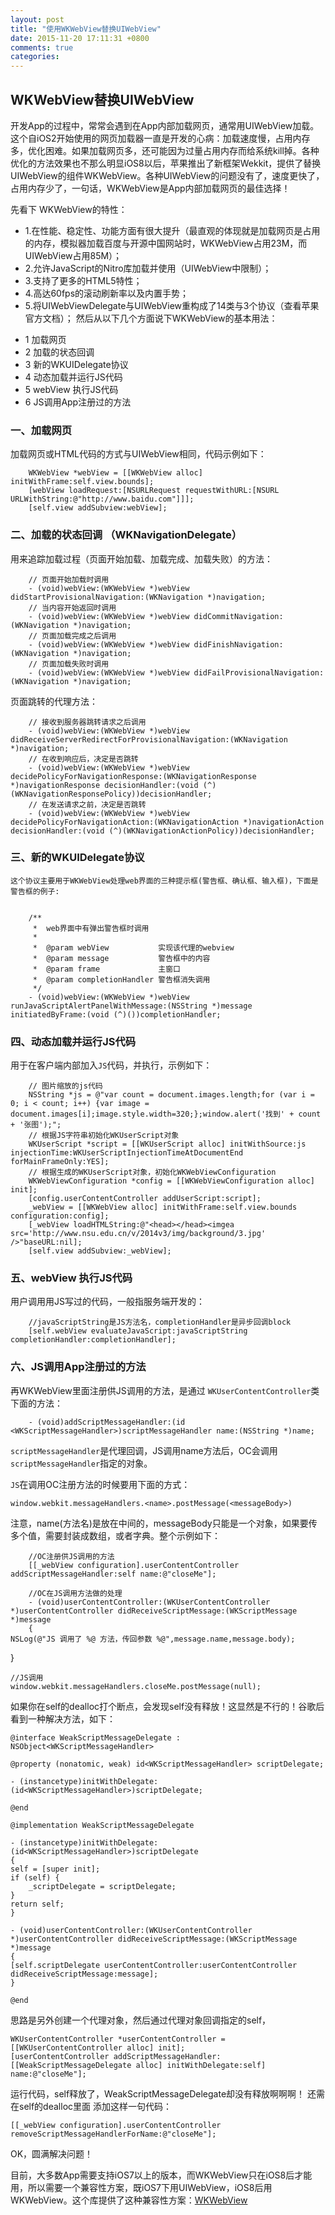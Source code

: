 ```yaml
---
layout: post
title: "使用WKWebView替换UIWebView"
date: 2015-11-20 17:11:31 +0800
comments: true
categories: 
---
```


## WKWebView替换UIWebView
 开发App的过程中，常常会遇到在App内部加载网页，通常用UIWebView加载。这个自iOS2开始使用的网页加载器一直是开发的心病：加载速度慢，占用内存多，优化困难。如果加载网页多，还可能因为过量占用内存而给系统kill掉。各种优化的方法效果也不那么明显iOS8以后，苹果推出了新框架Wekkit，提供了替换UIWebView的组件WKWebView。各种UIWebView的问题没有了，速度更快了，占用内存少了，一句话，WKWebView是App内部加载网页的最佳选择！

<!--more-->
 
先看下 WKWebView的特性：

* 1.在性能、稳定性、功能方面有很大提升（最直观的体现就是加载网页是占用的内存，模拟器加载百度与开源中国网站时，WKWebView占用23M，而UIWebView占用85M）；
* 2.允许JavaScript的Nitro库加载并使用（UIWebView中限制）；
* 3.支持了更多的HTML5特性；
* 4.高达60fps的滚动刷新率以及内置手势；
* 5.将UIWebViewDelegate与UIWebView重构成了14类与3个协议（查看苹果官方文档）；
然后从以下几个方面说下WKWebView的基本用法：

- 1 加载网页
- 2 加载的状态回调
- 3 新的WKUIDelegate协议
- 4 动态加载并运行JS代码
- 5 webView 执行JS代码
- 6 JS调用App注册过的方法
### 一、加载网页
加载网页或HTML代码的方式与UIWebView相同，代码示例如下：


		WKWebView *webView = [[WKWebView alloc] initWithFrame:self.view.bounds];
		[webView loadRequest:[NSURLRequest requestWithURL:[NSURL URLWithString:@"http://www.baidu.com"]]];
		[self.view addSubview:webView];
### 二、加载的状态回调 （WKNavigationDelegate）
用来追踪加载过程（页面开始加载、加载完成、加载失败）的方法：

		// 页面开始加载时调用
		- (void)webView:(WKWebView *)webView didStartProvisionalNavigation:(WKNavigation *)navigation;
		// 当内容开始返回时调用
		- (void)webView:(WKWebView *)webView didCommitNavigation:(WKNavigation *)navigation;
		// 页面加载完成之后调用
		- (void)webView:(WKWebView *)webView didFinishNavigation:(WKNavigation *)navigation;
		// 页面加载失败时调用
		- (void)webView:(WKWebView *)webView didFailProvisionalNavigation:(WKNavigation *)navigation;
页面跳转的代理方法：

		// 接收到服务器跳转请求之后调用
		- (void)webView:(WKWebView *)webView didReceiveServerRedirectForProvisionalNavigation:(WKNavigation *)navigation;
		// 在收到响应后，决定是否跳转
		- (void)webView:(WKWebView *)webView decidePolicyForNavigationResponse:(WKNavigationResponse *)navigationResponse decisionHandler:(void (^)(WKNavigationResponsePolicy))decisionHandler;
		// 在发送请求之前，决定是否跳转
		- (void)webView:(WKWebView *)webView decidePolicyForNavigationAction:(WKNavigationAction *)navigationAction decisionHandler:(void (^)(WKNavigationActionPolicy))decisionHandler;
### 三、新的WKUIDelegate协议
	这个协议主要用于WKWebView处理web界面的三种提示框(警告框、确认框、输入框)，下面是警告框的例子:


		/**
		 *  web界面中有弹出警告框时调用
		 *
		 *  @param webView           实现该代理的webview
		 *  @param message           警告框中的内容
		 *  @param frame             主窗口
		 *  @param completionHandler 警告框消失调用
		 */
		- (void)webView:(WKWebView *)webView runJavaScriptAlertPanelWithMessage:(NSString *)message initiatedByFrame:(void (^)())completionHandler;
### 四、动态加载并运行JS代码
用于在客户端内部加入`JS`代码，并执行，示例如下：

		// 图片缩放的js代码
		NSString *js = @"var count = document.images.length;for (var i = 0; i < count; i++) {var image = document.images[i];image.style.width=320;};window.alert('找到' + count + '张图');";
		// 根据JS字符串初始化WKUserScript对象
		WKUserScript *script = [[WKUserScript alloc] initWithSource:js injectionTime:WKUserScriptInjectionTimeAtDocumentEnd forMainFrameOnly:YES];
		// 根据生成的WKUserScript对象，初始化WKWebViewConfiguration
		WKWebViewConfiguration *config = [[WKWebViewConfiguration alloc] init];
		[config.userContentController addUserScript:script];
		_webView = [[WKWebView alloc] initWithFrame:self.view.bounds configuration:config];
		[_webView loadHTMLString:@"<head></head><imgea src='http://www.nsu.edu.cn/v/2014v3/img/background/3.jpg' />"baseURL:nil];
		[self.view addSubview:_webView];
### 五、webView 执行JS代码
用户调用用JS写过的代码，一般指服务端开发的：

		//javaScriptString是JS方法名，completionHandler是异步回调block
		[self.webView evaluateJavaScript:javaScriptString completionHandler:completionHandler];
### 六、JS调用App注册过的方法
再WKWebView里面注册供JS调用的方法，是通过	`WKUserContentController`类下面的方法：

		- (void)addScriptMessageHandler:(id 	<WKScriptMessageHandler>)scriptMessageHandler name:(NSString *)name;
`scriptMessageHandler`是代理回调，JS调用name方法后，OC会调用`scriptMessageHandler`指定的对象。

`JS`在调用OC注册方法的时候要用下面的方式：

	window.webkit.messageHandlers.<name>.postMessage(<messageBody>)
注意，name(方法名)是放在中间的，messageBody只能是一个对象，如果要传多个值，需要封装成数组，或者字典。整个示例如下：

		//OC注册供JS调用的方法
		[[_webView configuration].userContentController addScriptMessageHandler:self name:@"closeMe"];

		//OC在JS调用方法做的处理
		- (void)userContentController:(WKUserContentController *)userContentController didReceiveScriptMessage:(WKScriptMessage *)message
		{
    NSLog(@"JS 调用了 %@ 方法，传回参数 %@",message.name,message.body);
}

	//JS调用
    window.webkit.messageHandlers.closeMe.postMessage(null);
如果你在self的dealloc打个断点，会发现self没有释放！这显然是不行的！谷歌后看到一种解决方法，如下：

	@interface WeakScriptMessageDelegate : NSObject<WKScriptMessageHandler>

	@property (nonatomic, weak) id<WKScriptMessageHandler> scriptDelegate;

	- (instancetype)initWithDelegate:(id<WKScriptMessageHandler>)scriptDelegate;

	@end

	@implementation WeakScriptMessageDelegate

	- (instancetype)initWithDelegate:(id<WKScriptMessageHandler>)scriptDelegate
	{
    self = [super init];
    if (self) {
        _scriptDelegate = scriptDelegate;
    }
    return self;
	}

	- (void)userContentController:(WKUserContentController *)userContentController didReceiveScriptMessage:(WKScriptMessage *)message
	{
    [self.scriptDelegate userContentController:userContentController didReceiveScriptMessage:message];
	}

	@end
思路是另外创建一个代理对象，然后通过代理对象回调指定的self，

	WKUserContentController *userContentController = [[WKUserContentController alloc] init];    
	[userContentController addScriptMessageHandler:[[WeakScriptMessageDelegate alloc] initWithDelegate:self] name:@"closeMe"];
运行代码，self释放了，WeakScriptMessageDelegate却没有释放啊啊啊！
还需在self的dealloc里面 添加这样一句代码：

	[[_webView configuration].userContentController removeScriptMessageHandlerForName:@"closeMe"];
OK，圆满解决问题！

目前，大多数App需要支持iOS7以上的版本，而WKWebView只在iOS8后才能用，所以需要一个兼容性方案，既iOS7下用UIWebView，iOS8后用WKWebView。这个库提供了这种兼容性方案：[WKWebView](https://github.com/wangyangcc/IMYWebView)


